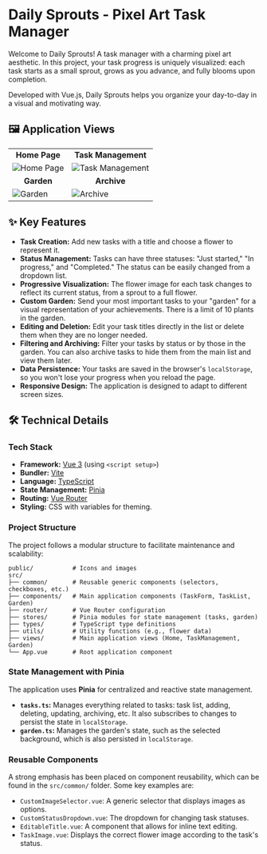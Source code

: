 # Daily Sprouts - Pixel Art Task Manager

Welcome to Daily Sprouts! A task manager with a charming pixel art aesthetic. In this project, your task progress is uniquely visualized: each task starts as a small sprout, grows as you advance, and fully blooms upon completion.

Developed with Vue.js, Daily Sprouts helps you organize your day-to-day in a visual and motivating way.

## 🖼️ Application Views

<table>
  <tr>
    <td align="center"><strong>Home Page</strong></td>
    <td align="center"><strong>Task Management</strong></td>
  </tr>
  <tr>
    <td><img src="./public/screenshots/home.png" alt="Home Page"></td>
    <td><img src="./public/screenshots/task-list.png" alt="Task Management"></td>
  </tr>
  <tr>
    <td align="center"><strong>Garden</strong></td>
    <td align="center"><strong>Archive</strong></td>
  </tr>
  <tr>
    <td><img src="./public/screenshots/garden.png" alt="Garden"></td>
    <td><img src="./public/screenshots/archive.png" alt="Archive"></td>
  </tr>
</table>

## ✨ Key Features

- **Task Creation:** Add new tasks with a title and choose a flower to represent it.
- **Status Management:** Tasks can have three statuses: "Just started," "In progress," and "Completed." The status can be easily changed from a dropdown list.
- **Progressive Visualization:** The flower image for each task changes to reflect its current status, from a sprout to a full flower.
- **Custom Garden:** Send your most important tasks to your "garden" for a visual representation of your achievements. There is a limit of 10 plants in the garden.
- **Editing and Deletion:** Edit your task titles directly in the list or delete them when they are no longer needed.
- **Filtering and Archiving:** Filter your tasks by status or by those in the garden. You can also archive tasks to hide them from the main list and view them later.
- **Data Persistence:** Your tasks are saved in the browser's `localStorage`, so you won't lose your progress when you reload the page.
- **Responsive Design:** The application is designed to adapt to different screen sizes.

## 🛠️ Technical Details

### Tech Stack

- **Framework:** [Vue 3](https://vuejs.org/) (using `<script setup>`)
- **Bundler:** [Vite](https://vitejs.dev/)
- **Language:** [TypeScript](https://www.typescriptlang.org/)
- **State Management:** [Pinia](https://pinia.vuejs.org/)
- **Routing:** [Vue Router](https://router.vuejs.org/)
- **Styling:** CSS with variables for theming.

### Project Structure

The project follows a modular structure to facilitate maintenance and scalability:

```
public/           # Icons and images
src/
├── common/       # Reusable generic components (selectors, checkboxes, etc.)
├── components/   # Main application components (TaskForm, TaskList, Garden)
├── router/       # Vue Router configuration
├── stores/       # Pinia modules for state management (tasks, garden)
├── types/        # TypeScript type definitions
├── utils/        # Utility functions (e.g., flower data)
├── views/        # Main application views (Home, TaskManagement, Garden)
└── App.vue       # Root application component
```

### State Management with Pinia

The application uses **Pinia** for centralized and reactive state management.

- **`tasks.ts`:** Manages everything related to tasks: task list, adding, deleting, updating, archiving, etc. It also subscribes to changes to persist the state in `localStorage`.
- **`garden.ts`:** Manages the garden's state, such as the selected background, which is also persisted in `localStorage`.

### Reusable Components

A strong emphasis has been placed on component reusability, which can be found in the `src/common/` folder. Some key examples are:

- `CustomImageSelector.vue`: A generic selector that displays images as options.
- `CustomStatusDropdown.vue`: The dropdown for changing task statuses.
- `EditableTitle.vue`: A component that allows for inline text editing.
- `TaskImage.vue`: Displays the correct flower image according to the task's status.
